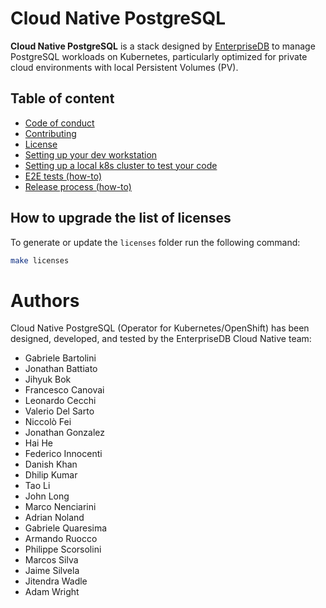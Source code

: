 # Cloud Native PostgreSQL

**Cloud Native PostgreSQL** is a stack designed by
[EnterpriseDB](https://www.enterprisedb.com) to manage PostgreSQL
workloads on Kubernetes, particularly optimized for private cloud environments
with local Persistent Volumes (PV).

## Table of content

- [Code of conduct](CODE-OF-CONDUCT.md)
- [Contributing](CONTRIBUTING.md)
- [License](LICENSE)
- [Setting up your dev workstation](DEVELOPERS.md)
- [Setting up a local k8s cluster to test your code](hack/e2e/README.md#setting-up-a-local-k8s-cluster)
- [E2E tests (how-to)](hack/e2e/README.md#e2e-testing)
- [Release process (how-to)](RELEASE.md)

## How to upgrade the list of licenses

To generate or update the `licenses` folder run the following command:

```bash
make licenses
```

# Authors

Cloud Native PostgreSQL (Operator for Kubernetes/OpenShift) has been designed,
developed, and tested by the EnterpriseDB Cloud Native team:

- Gabriele Bartolini
- Jonathan Battiato
- Jihyuk Bok
- Francesco Canovai
- Leonardo Cecchi
- Valerio Del Sarto
- Niccolò Fei
- Jonathan Gonzalez
- Hai He
- Federico Innocenti
- Danish Khan
- Dhilip Kumar
- Tao Li
- John Long
- Marco Nenciarini
- Adrian Noland
- Gabriele Quaresima
- Armando Ruocco
- Philippe Scorsolini
- Marcos Silva
- Jaime Silvela
- Jitendra Wadle
- Adam Wright
